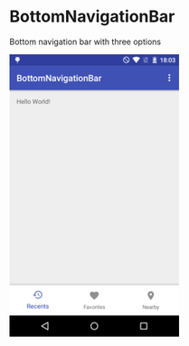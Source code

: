 # BottomNavigationBar
Bottom navigation bar with three options
<p>
<img src="https://raw.githubusercontent.com/borjapastorgarcia/BottomNavigationBar/master/Screenshot_BottomNavigationBar.png" width="300">
